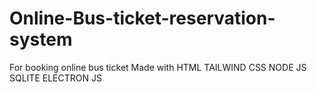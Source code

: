 # Online-Bus-ticket-reservation-system
For booking online bus ticket
Made with 
HTML
TAILWIND CSS
NODE JS
SQLITE
ELECTRON JS
